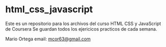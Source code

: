 # html_css_javascript

Este es un repositorio para los archivos del curso HTML CSS y JavaScript de Coursera 
Se guardan todos los ejericicos practicos de cada semana. 

Mario Ortega
email: mcor63@gmail.com
